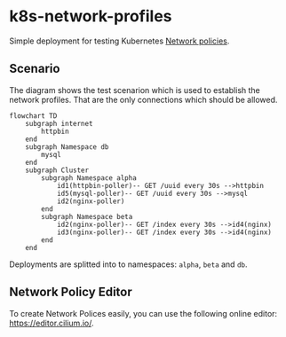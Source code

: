 # k8s-network-profiles

Simple deployment for testing Kubernetes [Network policies](https://kubernetes.io/docs/concepts/services-networking/network-policies/).

## Scenario

The diagram shows the test scenarion which is used to establish the network profiles. That are the only connections which should be allowed.

```mermaid
flowchart TD
    subgraph internet
        httpbin
    end
    subgraph Namespace db
        mysql
    end
    subgraph Cluster        
        subgraph Namespace alpha            
            id1(httpbin-poller)-- GET /uuid every 30s -->httpbin
            id5(mysql-poller)-- GET /uuid every 30s -->mysql
            id2(nginx-poller)
        end
        subgraph Namespace beta
            id2(nginx-poller)-- GET /index every 30s -->id4(nginx)
            id3(nginx-poller)-- GET /index every 30s -->id4(nginx)
        end
    end
```

Deployments are splitted into to namespaces: `alpha`, `beta` and `db`.

## Network Policy Editor

To create Network Polices easily, you can use the following online editor: <https://editor.cilium.io/>.
